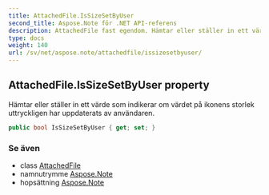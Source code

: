 ```yaml
---
title: AttachedFile.IsSizeSetByUser
second_title: Aspose.Note för .NET API-referens
description: AttachedFile fast egendom. Hämtar eller ställer in ett värde som indikerar om värdet på ikonens storlek uttryckligen har uppdaterats av användaren.
type: docs
weight: 140
url: /sv/net/aspose.note/attachedfile/issizesetbyuser/
---
```

## AttachedFile.IsSizeSetByUser property

Hämtar eller ställer in ett värde som indikerar om värdet på ikonens storlek uttryckligen har uppdaterats av användaren.

```csharp
public bool IsSizeSetByUser { get; set; }
```

### Se även

* class [AttachedFile](../)
* namnutrymme [Aspose.Note](../../attachedfile/)
* hopsättning [Aspose.Note](../../../)


